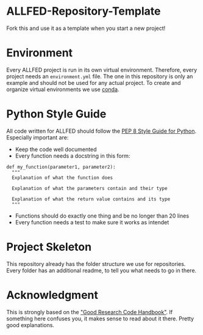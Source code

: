 # ALLFED-Repository-Template
Fork this and use it as a template when you start a new project!

# Environment
Every ALLFED project is run in its own virtual environment. Therefore, every project needs an `environment.yml` file. The one in this repository is only an example and should not be used for any actual project. To create and organize virtual environments we use [conda](https://docs.conda.io/en/latest/miniconda.html). 

# Python Style Guide
All code written for ALLFED should follow the [PEP 8 Style Guide for Python](https://peps.python.org/pep-0008/). Especially important are:
* Keep the code well documented
* Every function needs a docstring in this form:
```
def my_function(parameter1, parameter2):
  """
  Explanation of what the function does
  
  Explanation of what the parameters contain and their type
  
  Explanation of what the return value contains and its type
  """
```
* Functions should do exactly one thing and be no longer than 20 lines
* Every function needs a test to make sure it works as intendet
  
# Project Skeleton
This repository already has the folder structure we use for repositories. Every folder has an additional readme, to tell you what needs to go in there. 

# Acknowledgment
This is strongly based on the ["Good Research Code Handbook"](https://goodresearch.dev/index.html). If something here confuses you, it makes sense to read about it there. Pretty good explanations. 
